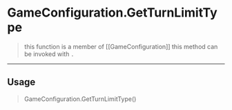 # GameConfiguration.GetTurnLimitType
> this function is a member of [[GameConfiguration]]
> this method can be invoked with `.`
-----
## Usage
> GameConfiguration.GetTurnLimitType()
